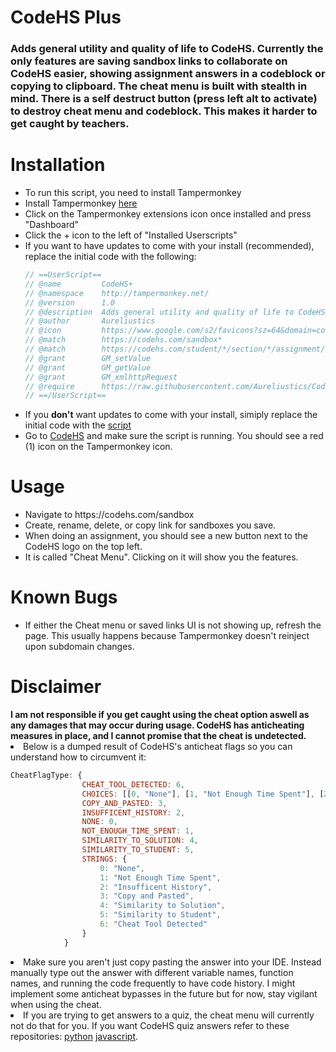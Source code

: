 <h1>CodeHS Plus</h1>
<h3>Adds general utility and quality of life to CodeHS. Currently the only features are saving sandbox links to collaborate on CodeHS easier, showing assignment answers in a codeblock or copying to clipboard. The cheat menu is built with stealth in mind. There is a self destruct button (press left alt to activate) to destroy cheat menu and codeblock. This makes it harder to get caught by teachers.</h3>

<h1>Installation</h1>
<ul>
  <li>To run this script, you need to install Tampermonkey</li>
  <li>Install Tampermonkey <a href="https://chromewebstore.google.com/detail/tampermonkey/dhdgffkkebhmkfjojejmpbldmpobfkfo?hl=en" target="_blank">here</a></li>
  <li>Click on the Tampermonkey extensions icon once installed and press "Dashboard"</li>
  <li>Click the + icon to the left of "Installed Userscripts"</li>
  <li>If you want to have updates to come with your install (recommended), replace the initial code with the following: </li>

```js
// ==UserScript==
// @name         CodeHS+
// @namespace    http://tampermonkey.net/
// @version      1.0
// @description  Adds general utility and quality of life to CodeHS.
// @author       Aureliustics
// @icon         https://www.google.com/s2/favicons?sz=64&domain=codehs.com
// @match        https://codehs.com/sandbox*
// @match        https://codehs.com/student/*/section/*/assignment/*
// @grant        GM_setValue
// @grant        GM_getValue
// @grant        GM_xmlhttpRequest
// @require      https://raw.githubusercontent.com/Aureliustics/CodeHS-Plus/refs/heads/main/main.js
// ==/UserScript==
```
  <li>If you <b>don't</b> want updates to come with your install, simiply replace the initial code with the <a href="https://github.com/Aureliustics/CodeHS-Plus/blob/main/main.js" target="_blank">script</a></li>
  <li>Go to <a href="https://codehs.com/" target="_blank">CodeHS</a> and make sure the script is running. You should see a red (1) icon on the Tampermonkey icon.</li>
</ul>

<h1>Usage</h1>
<ul>
  <li>Navigate to https://codehs.com/sandbox</li>
  <li>Create, rename, delete, or copy link for sandboxes you save.</li>
  <li>When doing an assignment, you should see a new button next to the CodeHS logo on the top left.</li>
  <li>It is called "Cheat Menu". Clicking on it will show you the features.</li>
</ul>
<h1>Known Bugs</h1>
<ul>
  <li>If either the Cheat menu or saved links UI is not showing up, refresh the page. This usually happens because Tampermonkey doesn't reinject upon subdomain changes.</li>
</ul>
<h1>Disclaimer</h1>
<b>I am not responsible if you get caught using the cheat option aswell as any damages that may occur during usage. CodeHS has anticheating measures in place, and I cannot promise that the cheat is undetected.</b>
<li>Below is a dumped result of CodeHS's anticheat flags so you can understand how to circumvent it:</li>

```js
CheatFlagType: {
                CHEAT_TOOL_DETECTED: 6,
                CHOICES: [[0, "None"], [1, "Not Enough Time Spent"], [2, "Insufficent History"], [3, "Copy and Pasted"], [4, "Similarity to Solution"], [5, "Similarity to Student"], [6, "Cheat Tool Detected"]],
                COPY_AND_PASTED: 3,
                INSUFFICENT_HISTORY: 2,
                NONE: 0,
                NOT_ENOUGH_TIME_SPENT: 1,
                SIMILARITY_TO_SOLUTION: 4,
                SIMILARITY_TO_STUDENT: 5,
                STRINGS: {
                    0: "None",
                    1: "Not Enough Time Spent",
                    2: "Insufficent History",
                    3: "Copy and Pasted",
                    4: "Similarity to Solution",
                    5: "Similarity to Student",
                    6: "Cheat Tool Detected"
                }
            }
```
<li>Make sure you aren't just copy pasting the answer into your IDE. Instead manually type out the answer with different variable names, function names, and running the code frequently to have code history. I might implement some anticheat bypasses in the future but for now, stay vigilant when using the cheat.</li>
<li>If you are trying to get answers to a quiz, the cheat menu will currently not do that for you. If you want CodeHS quiz answers refer to these repositories: <a href="https://github.com/aditeyapatakoti/CodeHS-IntroIntoPython/tree/main" target="_blank">python</a> <a href="https://github.com/aditeyapatakoti/CodeHS-IntroIntoJavascript" target="_blank">javascript</a>.</li>
